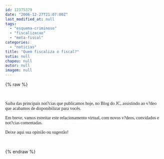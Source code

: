 ```yaml
---
id: 12375379
date: "2006-12-27T21:07:00Z"
last_modified_at: null
tags:
  - "esquema-criminoso"
  - "fiscalizacao"
  - "meta-fiscal"
categories:
  - "noticias"
title: "Quem fiscaliza o fiscal?"
sutia: null
chapeu: null
autor: null
imagem: null
---
```

{% raw %}
<p><P><FONT face=Verdana></FONT>&nbsp;</P></p>
<p><P><FONT face=Verdana>Saiba das principais not?cias que publicamos hoje, no Blog do JC, assistindo ao v?deo que acabamos de&nbsp;disponibilizar para vocês.</FONT></P></p>
<p><P><FONT face=Verdana>Em breve, vamos estreitar este relacionamento virtual, com novos v?deos, convidados&nbsp;e not?cias comentadas.</FONT></P></p>
<p><P><FONT face=Verdana>Deixe aqui sua opinião ou sugestão!</FONT></P></p>
<p><P><FONT face=Verdana></FONT>&nbsp;</P> </p>
{% endraw %}